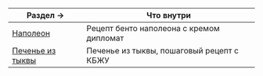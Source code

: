| Раздел →                                 | Что внутри                                |
| ---------------------------------------- | ----------------------------------------- |
| [Наполеон](./napoleon.md)                | Рецепт бенто наполеона с кремом дипломат  |
| [Печенье из тыквы](./pumpkin_cookies.md) | Печенье из тыквы, пошаговый рецепт с КБЖУ |

